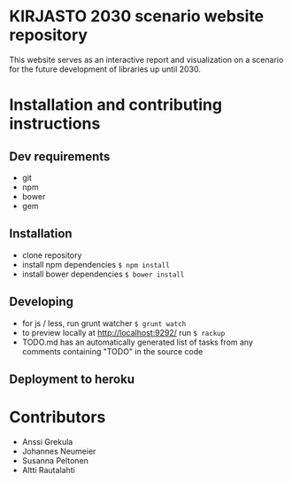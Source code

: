 # KIRJASTO 2030 scenario website repository
This website serves as an interactive report and visualization on a scenario for the future development of libraries
up until 2030.

# Installation and contributing instructions

## Dev requirements
* git
* npm
* bower
* gem

## Installation
* clone repository
* install npm dependencies `$ npm install`
* install bower dependencies `$ bower install`

## Developing
* for js / less, run grunt watcher `$ grunt watch`
* to preview locally at [http://localhost:9292/](http://localhost:9292/) run `$ rackup`
* TODO.md has an automatically generated list of tasks from any comments containing "TODO" in the source code

## Deployment to heroku

# Contributors
* Anssi Grekula
* Johannes Neumeier
* Susanna Peltonen
* Altti Rautalahti